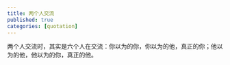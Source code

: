 ```yaml
---
title: 两个人交流
published: true
categories: [quotation]
---
```


两个人交流时，其实是六个人在交流：你以为的你，你以为的他，真正的你；他以为的他，他以为的你，真正的他。
